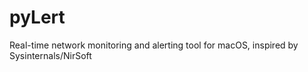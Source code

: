 # pyLert
Real-time network monitoring and alerting tool for macOS, inspired by Sysinternals/NirSoft
